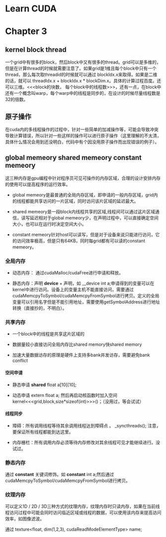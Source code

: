 # Learn CUDA

  

# Chapter 3

  

## kernel block thread

  

一个grid中有很多的block，然后block中又有很多的thread。grid可以是多维的，但是在计算thread的时候就需要注意了。如果grid是1维且每个block中只有一个thread，那么每次取threadid的时候就可以通过 blockIdx.x来取得。如果是二维的话，就可以 threadIdx.x + blockIdx.x * blockDim.x。具体的计算过程百度。还可以三维。<<<block的块数， 每个block中的线程数>>>，还有一点，在block中还有一个概念叫warp，每个warp中的线程是同步的，在设计的时候尽量线程数是32的倍数。

  

## 原子操作

  

在cuda内的多线程操作的过程中，针对一些简单的加减操作等，可能会导致冲突导致计算错误，所以针对一些这样的操作可以进行原子操作（这里理解的不太清，具体什么情况会用到还没明白，代码中有个因没用原子操作而出现错误的例子）。

  

## global memeory shared memeory constant memeory

  

这三种内存是gpu编程中针对程序员可见可操作的内存区域，合理的设计安排内存的使用可以提高程序的运行效率。

- global memeory是最普通的全局内存区域，即申请的一般内存区域，grid内的线程都能共享访问的一片区域，同时访问该片区域的延迟最大。

- shared memeory是一段block内线程共享的区域,线程间可以通过这片区域通信，读写延迟相对于global memeory少，在声明过程中，可以直接确定空间大小，也可以在运行时决定空间大小。

- constant memeory针对host可以读写，但是对于设备来说只能进行访问，它的访问效率极高，但是只有64KB，同时每grid都有可以读的constant memeory。

  

### 全局内存

- 动态内存： 通过cudaMalloc/cudaFree进行申请和释放。

- 静态内存：声明 __device__ + 声明，如 __device int a;申请得到的变量可以在kernel中进行访问。设备上的变量主机不能直接访问，需要通过cudaMemcpyToSymbol/cudaMemcpyFromSymbol进行拷贝。定义的全局变量可以引用名字但是不能引用地址，需要使用getSymbolAddress进行地址转换（直接抄的，不明白）。

  

### 共享内存

  

- 一个block中的线程是共享这片区域的

- 数据量较小直接访问全局内存比shared memory快shared memory

- 加速大量数据访存的原理是硬件上支持多bank并发访存，需要避免bank conflict

  

#### 空间申请

  

- 静态申请 __shared__ float a[10][10];

- 动态申请 extern float a; 然后再启动核函数时加入空间 kernel<<<grid,block,size*sizeof(int)>>>()；（没用过，等会试试）

  

#### 线程同步

  

- 障碍：所有调用线程等待其余调用线程达到障碍点 。 _syncthreads(); 注意，要保证所有线程都能到达这里。

- 内存栅栏：所有调用内存必须等待内存修改对其余线程可见才能继续进行。没试过。

  

### 静态内存

通过 __constant__ 关键词修饰。如 __constant__ int a;然后通过 cudaMemcpyToSymbol/cudaMemcpyFromSymbol进行拷贝。

  

### 纹理内存

  

可以定义1D / 2D / 3D三种方式的纹理内存，纹理内存时只读内存，如果在当前线程访问过程中可能会同时访问临近区域或线程的数据，可以使用该内存来提高访问效率，如图像滤波。

通过 texture<float, dim(1,2,3), cudaReadModeElementType> name;